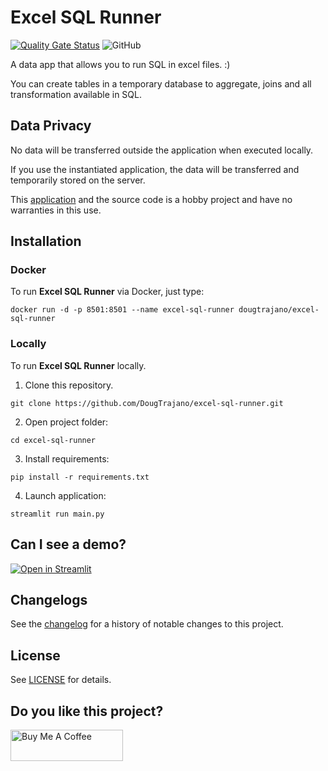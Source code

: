 # Excel SQL Runner

[![Quality Gate Status](https://sonarcloud.io/api/project_badges/measure?project=DougTrajano_excel-sql-runner&metric=alert_status)](https://sonarcloud.io/dashboard?id=DougTrajano_excel-sql-runner)
![GitHub](https://img.shields.io/github/license/DougTrajano/excel-sql-runner)

A data app that allows you to run SQL in excel files. :)

You can create tables in a temporary database to aggregate, joins and all transformation available in SQL.

## Data Privacy

No data will be transferred outside the application when executed locally.

If you use the instantiated application, the data will be transferred and temporarily stored on the server.

This [application](https://share.streamlit.io/dougtrajano/excel-sql-runner/main/main.py) and the source code is a hobby project and have no warranties in this use.

## Installation

### Docker

To run **Excel SQL Runner** via Docker, just type:

```
docker run -d -p 8501:8501 --name excel-sql-runner dougtrajano/excel-sql-runner
```

### Locally

To run **Excel SQL Runner** locally.

1. Clone this repository.

```
git clone https://github.com/DougTrajano/excel-sql-runner.git
```

2. Open project folder:

```
cd excel-sql-runner
```

3. Install requirements:

```
pip install -r requirements.txt
```

4. Launch application:

```
streamlit run main.py
```

## Can I see a demo?

[![Open in Streamlit](https://static.streamlit.io/badges/streamlit_badge_black_white.svg)](https://share.streamlit.io/dougtrajano/excel-sql-runner/main/main.py)

## Changelogs

See the [changelog](CHANGELOG.md) for a history of notable changes to this project.

## License

See [LICENSE](LICENSE) for details.

## Do you like this project?

<a href="https://www.buymeacoffee.com/dougtrajano" target="_blank"><img src="https://cdn.buymeacoffee.com/buttons/v2/default-yellow.png" alt="Buy Me A Coffee" width="180" height="50" ></a>
